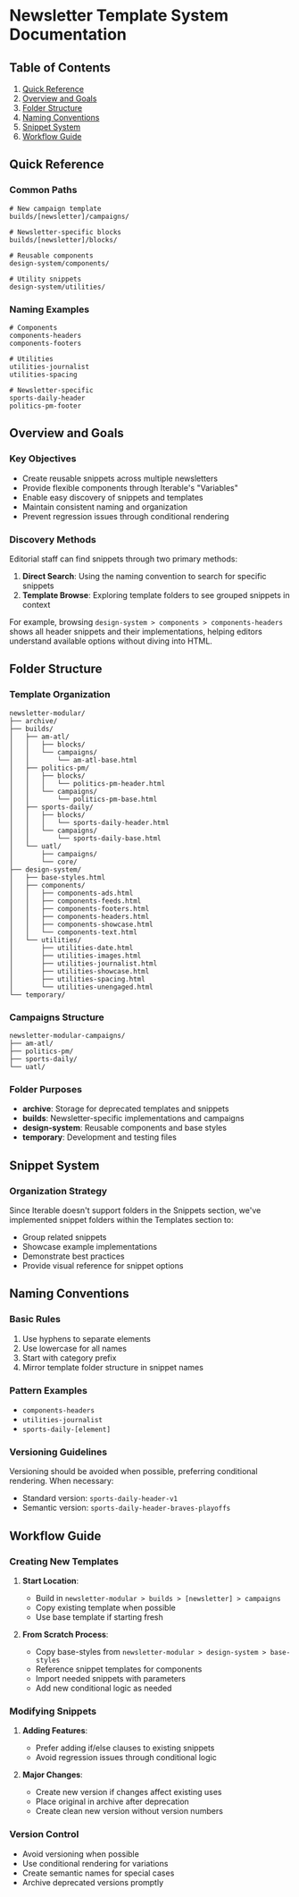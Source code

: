 # Newsletter Template System Documentation

## Table of Contents

1. [Quick Reference](#quick-reference)
2. [Overview and Goals](#overview-and-goals)
3. [Folder Structure](#folder-structure)
4. [Naming Conventions](#naming-conventions)
5. [Snippet System](#snippet-system)
6. [Workflow Guide](#workflow-guide)

## Quick Reference

### Common Paths

```
# New campaign template
builds/[newsletter]/campaigns/

# Newsletter-specific blocks
builds/[newsletter]/blocks/

# Reusable components
design-system/components/

# Utility snippets
design-system/utilities/
```

### Naming Examples

```
# Components
components-headers
components-footers

# Utilities
utilities-journalist
utilities-spacing

# Newsletter-specific
sports-daily-header
politics-pm-footer
```

## Overview and Goals

### Key Objectives

- Create reusable snippets across multiple newsletters
- Provide flexible components through Iterable's "Variables"
- Enable easy discovery of snippets and templates
- Maintain consistent naming and organization
- Prevent regression issues through conditional rendering

### Discovery Methods

Editorial staff can find snippets through two primary methods:

1. **Direct Search**: Using the naming convention to search for specific snippets
2. **Template Browse**: Exploring template folders to see grouped snippets in context

For example, browsing `design-system > components > components-headers` shows all header snippets and their implementations, helping editors understand available options without diving into HTML.

## Folder Structure

### Template Organization

```
newsletter-modular/
├── archive/
├── builds/
│   ├── am-atl/
│   │   ├── blocks/
│   │   └── campaigns/
│   │       └── am-atl-base.html
│   ├── politics-pm/
│   │   ├── blocks/
│   │   │   └── politics-pm-header.html
│   │   └── campaigns/
│   │       └── politics-pm-base.html
│   ├── sports-daily/
│   │   ├── blocks/
│   │   │   └── sports-daily-header.html
│   │   └── campaigns/
│   │       └── sports-daily-base.html
│   └── uatl/
│       ├── campaigns/
│       └── core/
├── design-system/
│   ├── base-styles.html
│   ├── components/
│   │   ├── components-ads.html
│   │   ├── components-feeds.html
│   │   ├── components-footers.html
│   │   ├── components-headers.html
│   │   ├── components-showcase.html
│   │   └── components-text.html
│   └── utilities/
│       ├── utilities-date.html
│       ├── utilities-images.html
│       ├── utilities-journalist.html
│       ├── utilities-showcase.html
│       ├── utilities-spacing.html
│       └── utilities-unengaged.html
└── temporary/
```

### Campaigns Structure

```
newsletter-modular-campaigns/
├── am-atl/
├── politics-pm/
├── sports-daily/
└── uatl/
```

### Folder Purposes

- **archive**: Storage for deprecated templates and snippets
- **builds**: Newsletter-specific implementations and campaigns
- **design-system**: Reusable components and base styles
- **temporary**: Development and testing files

## Snippet System

### Organization Strategy

Since Iterable doesn't support folders in the Snippets section, we've implemented snippet folders within the Templates section to:

- Group related snippets
- Showcase example implementations
- Demonstrate best practices
- Provide visual reference for snippet options

## Naming Conventions

### Basic Rules

1. Use hyphens to separate elements
2. Use lowercase for all names
3. Start with category prefix
4. Mirror template folder structure in snippet names

### Pattern Examples

- `components-headers`
- `utilities-journalist`
- `sports-daily-[element]`

### Versioning Guidelines

Versioning should be avoided when possible, preferring conditional rendering. When necessary:

- Standard version: `sports-daily-header-v1`
- Semantic version: `sports-daily-header-braves-playoffs`

## Workflow Guide

### Creating New Templates

1. **Start Location**:

   - Build in `newsletter-modular > builds > [newsletter] > campaigns`
   - Copy existing template when possible
   - Use base template if starting fresh

2. **From Scratch Process**:
   - Copy base-styles from `newsletter-modular > design-system > base-styles`
   - Reference snippet templates for components
   - Import needed snippets with parameters
   - Add new conditional logic as needed

### Modifying Snippets

1. **Adding Features**:

   - Prefer adding if/else clauses to existing snippets
   - Avoid regression issues through conditional logic

2. **Major Changes**:
   - Create new version if changes affect existing uses
   - Place original in archive after deprecation
   - Create clean new version without version numbers

### Version Control

- Avoid versioning when possible
- Use conditional rendering for variations
- Create semantic names for special cases
- Archive deprecated versions promptly

